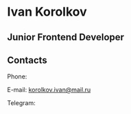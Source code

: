 # Ivan Korolkov

## Junior Frontend Developer

## Contacts

Phone:

E-mail: korolkov.ivan@mail.ru

Telegram: 



